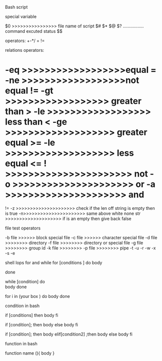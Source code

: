 Bash script 

special variable 

$0 >>>>>>>>>>>>>>>> file name of script 
$#
$*
$@
$? ................. command excuted status 
$$

operators: 
+-*/ = !=

relations operators:

-eq >>>>>>>>>>>>>>>>>>equal =
-ne >>>>>>>>>>>>>>>>>>not equal !=
-gt >>>>>>>>>>>>>>>>>> greater than >
-le >>>>>>>>>>>>>>>>>> less than <
-ge >>>>>>>>>>>>>>>>>>> greater equal >=
-le >>>>>>>>>>>>>>>>>>> less equal <=
! >>>>>>>>>>>>>>>>>>>>>> not 
-o >>>>>>>>>>>>>>>>>>>>> or 
-a >>>>>>>>>>>>>>>>>>>>> and
=
!=
-z >>>>>>>>>>>>>>>>>>>>> check if the len off string is empty then is true
-n>>>>>>>>>>>>>>>>>>>>>> same above white none 
str >>>>>>>>>>>>>>>>>>>> if is an empty then give back false

file test operators

-b file  >>>>>> block special file 
-c file  >>>>>> character special file 
-d file >>>>>>>> directory 
-f file >>>>>>>> directory or special file 
-g file >>>>>>>> group id
-k file >>>>>>>>
-p file >>>>>>>> pipe 
-t 
-u
-r
-w 
-x
-s
-e 


shell lops 
for and while 
for [conditions ]
do
    body

done

while [condition]
do  
    body
done

for i in (your box )
do 
    body 
done 

condition in bash

if [conditions] 
then 
    body 
fi 

if [condition]; then
    body 
else
    body
fi

if [condition]; then
    body
elif[condition2] ;then
    body
else
    body
fi

function in bash

function name (){
    body
}